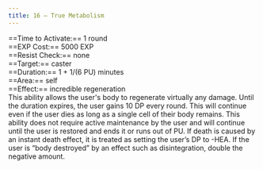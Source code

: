 ```yaml
---
title: 16 – True Metabolism
---
```

==Time to Activate:== 1 round  
==EXP Cost:== 5000 EXP  
==Resist Check:== none  
==Target:== caster  
==Duration:== 1 + 1/(6 PU) minutes  
==Area:== self  
==Effect:== incredible regeneration  
This ability allows the user's body to regenerate virtually any damage. Until the duration expires, the user gains 10 DP every round. This will continue even if the user dies as long as a single cell of their body remains. This ability does not require active maintenance by the user and will continue until the user is restored and ends it or runs out of PU. If death is caused by an instant death effect, it is treated as setting the user’s DP to -HEA. If the user is “body destroyed” by an effect such as disintegration, double the negative amount.  
